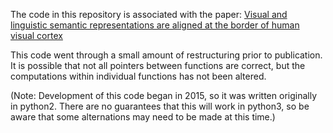 The code in this repository is associated with the paper:
[Visual and linguistic semantic representations are aligned at the border of human visual cortex](https://doi.org/10.1038/s41593-021-00921-6)

This code went through a small amount of restructuring prior to publication. It is possible that not all pointers between functions are correct, but the computations within individual functions has not been altered.

(Note: Development of this code began in 2015, so it was written originally in python2. There are no guarantees that this will work in python3, so be aware that some alternations may need to be made at this time.)

